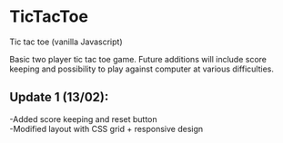 # TicTacToe
Tic tac toe (vanilla Javascript)

Basic two player tic tac toe game. 
Future additions will include score keeping and possibility to play against computer at various difficulties.

## Update 1 (13/02):
-Added score keeping and reset button </br>
-Modified layout with CSS grid + responsive design
